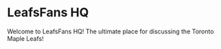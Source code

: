 # LeafsFans HQ

Welcome to LeafsFans HQ! The ultimate place for discussing the Toronto Maple Leafs! 